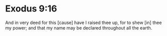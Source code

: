 # Exodus 9:16

And in very deed for this [cause] have I raised thee up, for to shew [in] thee my power; and that my name may be declared throughout all the earth.